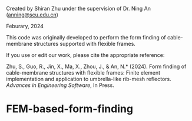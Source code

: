 Created by Shiran Zhu under the supervision of Dr. Ning An (anning@scu.edu.cn)

Feburary, 2024

This code was originally developed to perform the form finding of cable-membrane structures supported with flexible frames.

If you use or edit our work, please cite the appropriate reference:

Zhu, S., Guo, R., Jin, X., Ma, X., Zhou, J., & An, N.* (2024). Form finding of cable-membrane structures with flexible frames: Finite element implementation and application to umbrella-like rib-mesh reflectors. _Advances in Engineering Software_, In Press.

# FEM-based-form-finding

